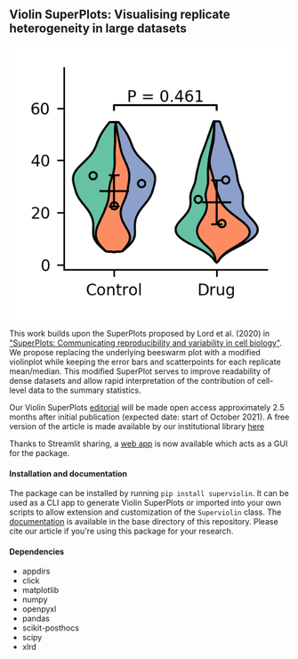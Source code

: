 ## Violin SuperPlots: Visualising replicate heterogeneity in large datasets ##

![Current exemplary superplot](Violin_SuperPlot_v0-8.png "Violin SuperPlot example")

This work builds upon the SuperPlots proposed by Lord et al. (2020) in ["SuperPlots: Communicating reproducibility and variability in cell biology"](https://rupress.org/jcb/article/219/6/e202001064/151717/SuperPlots-Communicating-reproducibility-and). We propose replacing the underlying beeswarm plot with a modified violinplot while keeping the error bars and scatterpoints for each replicate mean/median. This modified SuperPlot serves to improve readability of dense datasets and allow rapid interpretation of the contribution of cell-level data to the summary statistics.

Our Violin SuperPlots [editorial](https://www.molbiolcell.org/doi/10.1091/mbc.E21-03-0130) will be made open access approximately 2.5 months after initial publication (expected date: start of October 2021). A free version of the article is made available by our institutional library [here](https://t.co/iFIg79VHwK?amp=1)

Thanks to Streamlit sharing, a [web app](https://bit.ly/374JIyW) is now available which acts as a GUI for the package.


#### Installation and documentation ####
The package can be installed by running `pip install superviolin`. It can be used as a CLI app to generate Violin SuperPlots or imported into your own scripts to allow extension and customization of the `Superviolin` class. The [documentation](https://github.com/kynnemall/superviolin/blob/master/documentation.pdf) is available in the base directory of this repository. Please cite our article if you're using this package for your research.

#### Dependencies ####
- appdirs
- click
- matplotlib
- numpy
- openpyxl
- pandas
- scikit-posthocs
- scipy
- xlrd

